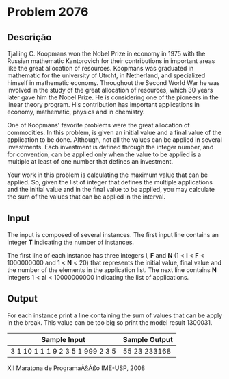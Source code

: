 # Problem 2076

Descrição
----------

Tjalling C. Koopmans won the Nobel Prize in economy in 1975 with the Russian mathematic Kantorovich for their contributions in important areas like the great allocation of resources. Koopmans was graduated in mathematic for the university of Utrcht, in Netherland, and specialized himself in mathematic economy. Throughout the Second World War he was involved in the study of the great allocation of resources, which 30 years later gave him the Nobel Prize. He is considering one of the pioneers in the linear theory program. His contribution has important applications in economy, mathematic, physics and in chemistry.

One of Koopmans' favorite problems were the great allocation of commodities. In this problem, is given an initial value and a final value of the application to be done. Although, not all the values can be applied in several investments. Each investment is defined through the integer number, and for convention, can be applied only when the value to be applied is a multiple at least of one number that defines an investment.

Your work in this problem is calculating the maximum value that can be applied. So, given the list of integer that defines the multiple applications and the initial value and in the final value to be applied, you may calculate the sum of the values that can be applied in the interval.

Input
-----

The input is composed of several instances. The first input line contains an integer **T** indicating the number of instances.

The first line of each instance has three integers **I**, **F** and **N** (1 < **I** < **F** < 1000000000 and 1 < **N** < 20) that represents the initial value, final value and the number of the elements in the application list. The next line contains **N** integers 1 < **ai** < 10000000000 indicating the list of applications.

Output
------

For each instance print a line containing the sum of values that can be apply in the break. This value can be too big so print the model result 1300031.


| Sample Input | Sample Output |
| --- | --- |
| 3 1 10 1 1 1 9 2 3 5 1 999 2 3 5 | 55 23 233168 |

XII Maratona de ProgramaÃ§Ã£o IME-USP, 2008

